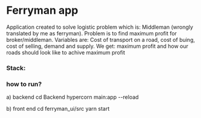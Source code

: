 <h1>Ferryman app</h1>

Application created to solve logistic problem which is: Middleman (wrongly translated by me as ferryman).
Problem is to find maximum profit for broker/middleman. Variables are: Cost of transport on a road, cost of buing, cost of selling, demand and supply.
We get: maximum profit and how our roads should look like to achive maximum profit

<h3>Stack:</h3>


<h3>how to run?</h3>
a) backend
cd Backend
hypercorn main:app --reload

b) front end
cd ferryman_ui/src
yarn start
